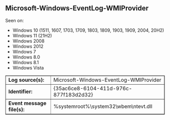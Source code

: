 ## Microsoft-Windows-EventLog-WMIProvider

Seen on:
* Windows 10 (1511, 1607, 1703, 1709, 1803, 1809, 1903, 1909, 2004, 20H2)
* Windows 11 (21H2)
* Windows 2008
* Windows 2012
* Windows 7
* Windows 8.0
* Windows 8.1
* Windows Vista

<table border="1" class="docutils">
  <tbody>
    <tr>
      <td><b>Log source(s):</b></td>
      <td>Microsoft-Windows-EventLog-WMIProvider</td>
    </tr>
    <tr>
      <td><b>Identifier:</b></td>
      <td>{35ac6ce8-6104-411d-976c-877f183d2d32}</td>
    </tr>
    <tr>
      <td><b>Event message file(s):</b></td>
      <td>%systemroot%\system32\wbem\ntevt.dll</td>
    </tr>
  </tbody>
</table>

&nbsp;

